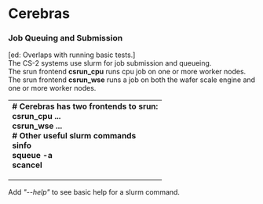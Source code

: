 Cerebras
========

### Job Queuing and Submission
[ed: Overlaps with running basic tests.]<br>
The CS-2 systems use slurm for job submission and queueing.<br>
The srun frontend **csrun_cpu** runs cpu job on one or more worker nodes.<br>
The srun frontend **csrun_wse** runs a job on both the wafer scale engine and one or more worker nodes.
<table>
<tbody>
<tr class="odd">
<td><strong>
# Cerebras has two frontends to srun:<br>
csrun_cpu ...<br>
csrun_wse ...<br>
# Other useful slurm commands <br>
sinfo<br>
squeue -a<br>
scancel <jobid><br>

</strong></td>
</tr>
</tbody>
</table>

Add *"--help"* to see basic help for a slurm command.

